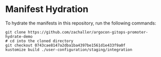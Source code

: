 # Manifest Hydration

To hydrate the manifests in this repository, run the following commands:

```shell
git clone https://github.com/zachaller/argocon-gitops-promoter-hydrate-demo
# cd into the cloned directory
git checkout 0743cae8147a2dba1ba4397be1561d1e433f9a0f
kustomize build ./user-configuration/staging/integration
```

